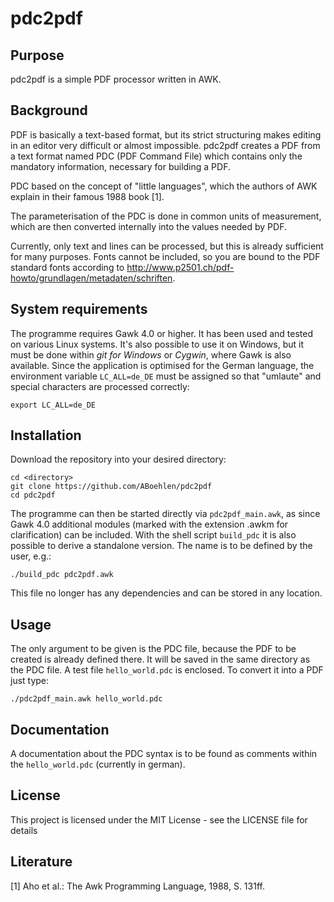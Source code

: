 # pdc2pdf

## Purpose
pdc2pdf is a simple PDF processor written in AWK.

## Background
PDF is basically a text-based format, but its strict structuring makes editing in an editor very difficult or almost impossible. pdc2pdf creates a PDF from a text format named PDC (PDF Command File) which contains only the mandatory information, necessary for building a PDF. 

PDC based on the concept of "little languages", which the authors of AWK explain in their famous 1988 book [1\].

The parameterisation of the PDC is done in common units of measurement, which are then converted internally into the values needed by PDF.

Currently, only text and lines can be processed, but this is already sufficient for many purposes. Fonts cannot be included, so you are bound to the PDF standard fonts according to http://www.p2501.ch/pdf-howto/grundlagen/metadaten/schriften.

## System requirements

The programme requires Gawk 4.0 or higher. It has been used and tested on various Linux systems. It's also possible to use it on Windows, but it must be done within _git for Windows_ or _Cygwin_, where Gawk is also available. Since the application is optimised for the German language, the environment variable `LC_ALL=de_DE` must be assigned so that "umlaute" and special characters are processed correctly:

```
export LC_ALL=de_DE
```

## Installation

Download the repository into your desired directory:

```
cd <directory>
git clone https://github.com/ABoehlen/pdc2pdf
cd pdc2pdf
```

The programme can then be started directly via `pdc2pdf_main.awk`, as since Gawk 4.0 additional modules (marked with the extension .awkm for clarification) can be included. With the shell script `build_pdc` it is also possible to derive a standalone version. The name is to be defined by the user, e.g.:

```
./build_pdc pdc2pdf.awk
```

This file no longer has any dependencies and can be stored in any location.

## Usage

The only argument to be given is the PDC file, because the PDF to be created is already defined there. It will be saved in the same directory as the PDC file. A test file `hello_world.pdc` is enclosed. To convert it into a PDF just type:

```
./pdc2pdf_main.awk hello_world.pdc
```

## Documentation

A documentation about the PDC syntax is to be found as comments within the `hello_world.pdc` (currently in german).

## License

This project is licensed under the MIT License - see the LICENSE file for details

## Literature
\[1\] Aho et al.: The Awk Programming Language, 1988, S. 131ff.

